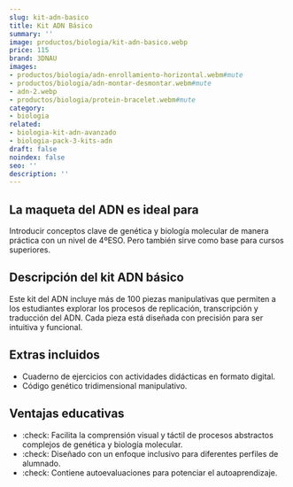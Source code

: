 ```yaml
---
slug: kit-adn-basico
title: Kit ADN Básico
summary: ''
image: productos/biologia/kit-adn-basico.webp
price: 115
brand: 3DNAU
images:
- productos/biologia/adn-enrollamiento-horizontal.webm#mute
- productos/biologia/adn-montar-desmontar.webm#mute
- adn-2.webp
- productos/biologia/protein-bracelet.webm#mute
category:
- biologia
related:
- biologia-kit-adn-avanzado
- biologia-pack-3-kits-adn
draft: false
noindex: false
seo: ''
description: ''
---
```

## La maqueta del ADN es ideal para

Introducir conceptos clave de genética y biología molecular de manera práctica con un nivel de 4ºESO. Pero también sirve como base para cursos superiores.

## Descripción del kit ADN básico

Este kit del ADN incluye más de 100 piezas manipulativas que permiten a los estudiantes explorar los procesos de replicación, transcripción y traducción del ADN. Cada pieza está diseñada con precisión para ser intuitiva y funcional.

## Extras incluidos

- Cuaderno de ejercicios con actividades didácticas en formato digital.
- Código genético tridimensional manipulativo.

## Ventajas educativas

- :check: Facilita la comprensión visual y táctil de procesos abstractos complejos de genética y biología molecular.
- :check: Diseñado con un enfoque inclusivo para diferentes perfiles de alumnado.
- :check: Contiene autoevaluaciones para potenciar el autoaprendizaje.




